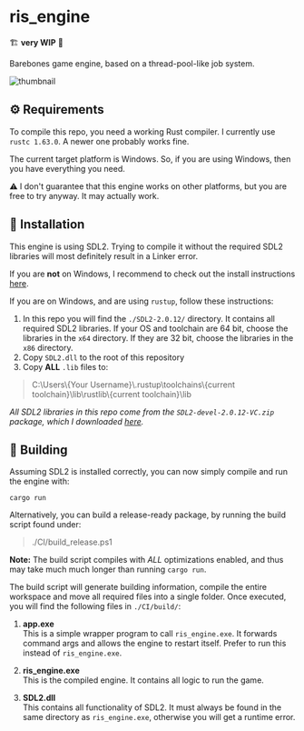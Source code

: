 # ris_engine

🏗️ **very WIP** 👷

Barebones game engine, based on a thread-pool-like job system.

![thumbnail](images/ris_engine_small.png "DALL·E: \"an expressive oil painting of an engine, burning is colourful pigments\"")

## ⚙️ Requirements

To compile this repo, you need a working Rust compiler. I currently use `rustc 1.63.0`. A newer one probably works fine.

The current target platform is Windows. So, if you are using Windows, then you have everything you need.

⚠️ I don't guarantee that this engine works on other platforms, but you are free to try anyway. It may actually work.

## 🔧 Installation

This engine is using SDL2. Trying to compile it without the required SDL2 libraries will most definitely result in a Linker error.

If you are **not** on Windows, I recommend to check out the install instructions [here](https://github.com/Rust-SDL2/rust-sdl2#sdl20-development-libraries).

If you are on Windows, and are using `rustup`, follow these instructions:

1. In this repo you will find the `./SDL2-2.0.12/` directory. It contains all required SDL2 libraries. If your OS and toolchain are 64 bit, choose the libraries in the `x64` directory. If they are 32 bit, choose the libraries in the `x86` directory.
2. Copy `SDL2.dll` to the root of this repository
3. Copy **ALL** `.lib` files to:

> C:\\Users\\{Your Username}\\.rustup\\toolchains\\{current toolchain}\\lib\\rustlib\\{current toolchain}\\lib

_All SDL2 libraries in this repo come from the `SDL2-devel-2.0.12-VC.zip` package, which I downloaded [here](https://github.com/libsdl-org/SDL/releases/tag/release-2.0.12)._

## 🔨 Building

Assuming SDL2 is installed correctly, you can now simply compile and run the engine with:

    cargo run

Alternatively, you can build a release-ready package, by running the build script found under:

> ./CI/build_release.ps1


**Note:** The build script compiles with _ALL_ optimizations enabled, and thus may take much much longer than running `cargo run`.

The build script will generate building information, compile the entire workspace and move all required files into a single folder. Once executed, you will find the following files in `./CI/build/`:

1. **app.exe**  
This is a simple wrapper program to call `ris_engine.exe`. It forwards command args and allows the engine to restart itself. Prefer to run this instead of `ris_engine.exe`.

2. **ris_engine.exe**  
This is the compiled engine. It contains all logic to run the game.

3. **SDL2.dll**  
This contains all functionality of SDL2. It must always be found in the same directory as `ris_engine.exe`, otherwise you will get a runtime error.
